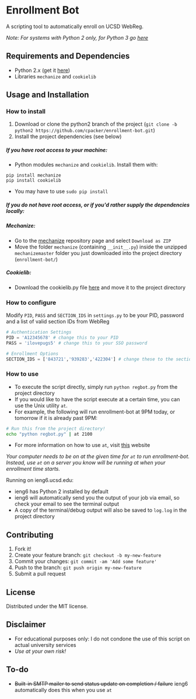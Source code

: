 # Enrollment Bot

A scripting tool to automatically enroll on UCSD WebReg.

_Note: For systems with Python 2 only, for Python 3 go [here](https://github.com/cpacker/enrollment-bot)_

## Requirements and Dependencies
- Python 2.x (get it [here](https://www.python.org/downloads/))
- Libraries `mechanize` and `cookielib`

## Usage and Installation

### How to install
1. Download or clone the python2 branch of the project (`git clone -b python2 https://github.com/cpacker/enrollment-bot.git`)
2. Install the project dependencies (see below)

##### If you have root access to your machine:
- Python modules `mechanize` and `cookielib`. Install them with:
```
pip install mechanize
pip install cookielib
```
- You may have to use `sudo pip install`

##### If you do not have root access, or if you'd rather supply the dependencies locally:
##### Mechanize:
- Go to the [mechanize](https://github.com/jjlee/mechanize) repository page and select `Download as ZIP`
- Move the folder `mechanize` (containing `__init__.py`) inside the unzipped `mechanizemaster` folder you just downloaded into the project directory (`enrollment-bot/`)

##### Cookielib:
- Download the cookielib.py file [here](https://hg.python.org/cpython/raw-file/b617790557b3/Lib/cookielib.py) and move it to the project directory

### How to configure
Modify `PID`, `PASS` and `SECTION_IDS` in `settings.py` to be your PID, password and a list of valid section IDs from WebReg
```python
# Authentication Settings
PID = 'A12345678' # change this to your PID
PASS = 'ilovepugs5' # change this to your SSO password

# Enrollment Options
SECTION_IDS = ['843721','939283','422304'] # change these to the section IDs you want to add
```

### How to use
- To execute the script directly, simply run `python regbot.py` from the project directory
- If you would like to have the script execute at a certain time, you can use the Unix utility `at`. 
- For example, the following will run enrollment-bot at 9PM today, or tomorrow if it is already past 9PM:
```bash
# Run this from the project directory!
echo "python regbot.py" | at 2100
```
- For more information on how to use `at`, visit [this](https://kb.iu.edu/d/aewo) website

_Your computer needs to be on at the given time for `at` to run enrollment-bot. Instead, use `at` on a server you know will be running at when your enrollment time starts._

Running on ieng6.ucsd.edu:
- ieng6 has Python 2 installed by default
- ieng6 will automatically send you the output of your job via email, so check your email to see the terminal output
- A copy of the terminal/debug output will also be saved to `log.log` in the project directory

## Contributing

1. Fork it!
2. Create your feature branch: `git checkout -b my-new-feature`
3. Commit your changes: `git commit -am 'Add some feature'`
4. Push to the branch: `git push origin my-new-feature`
5. Submit a pull request

## License

Distributed under the MIT license.

## Disclaimer
- For educational purposes only: I do not condone the use of this script on actual university services
- *Use at your own risk!*

## To-do
- ~~Built-in SMTP mailer to send status update on completion / failure~~ ieng6 automatically does this when you use `at`
